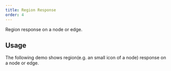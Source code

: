 ```yaml
---
title: Region Response
order: 4
---
```


Region response on a node or edge.

## Usage

The following demo shows region(e.g. an small icon of a node) response on a node or edge.